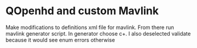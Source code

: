 # QOpenhd and custom Mavlink

Make modifications to definitions xml file for mavlink. From there run mavlink generator script. In generator choose c+. I also deselected validate because it would see enum errors otherwise

